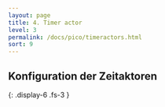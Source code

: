 ```yaml
---
layout: page
title: 4. Timer actor
level: 3
permalink: /docs/pico/timeractors.html
sort: 9
---
```



## Konfiguration der Zeitaktoren
{: .display-6 .fs-3 }